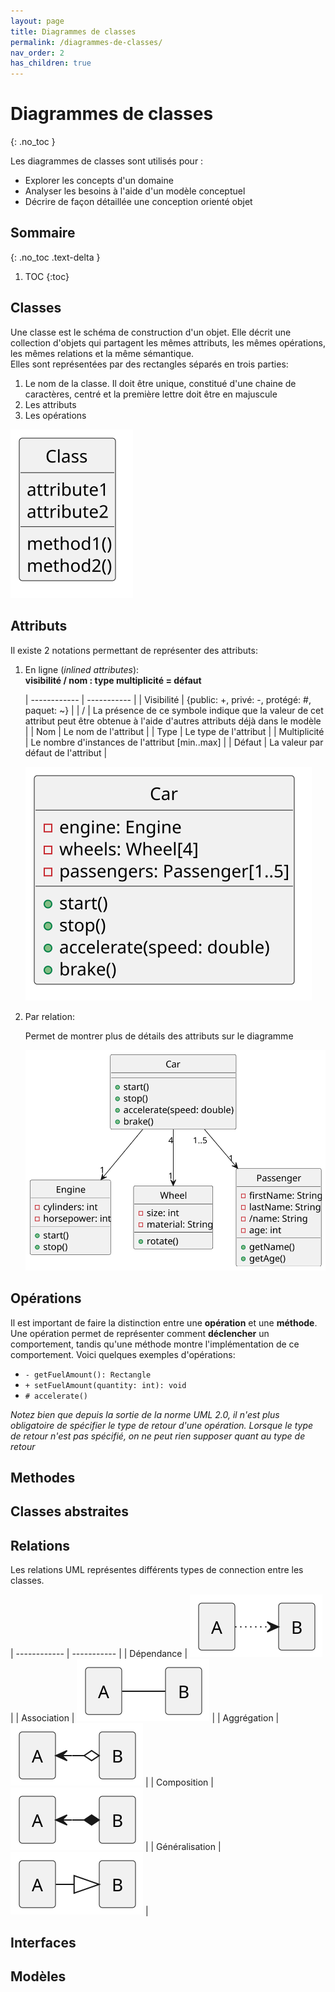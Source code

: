 ```yaml
---
layout: page
title: Diagrammes de classes
permalink: /diagrammes-de-classes/
nav_order: 2
has_children: true
---
```




# Diagrammes de classes
{: .no_toc }

Les diagrammes de classes sont utilisés pour :
-   Explorer les concepts d'un domaine
-   Analyser les besoins à l'aide d'un modèle conceptuel 
-   Décrire de façon détaillée une conception orienté objet


## Sommaire
{: .no_toc .text-delta }

1. TOC
{:toc}

## Classes
Une classe est le schéma de construction d'un objet. Elle décrit une collection d'objets qui
partagent les mêmes attributs, les mêmes opérations, les mêmes relations et la même sémantique.  
Elles sont représentées par des rectangles séparés en trois parties:  

1. Le nom de la classe. Il doit être unique, constitué d'une chaine de caractères, centré et la première lettre doit être en majuscule
2. Les attributs
3. Les opérations

![](/out/classexample/classexample.svg)

## Attributs
Il existe 2 notations permettant de représenter des attributs:  

1. En ligne (*inlined attributes*):  
    **visibilité / nom : type multiplicité = défaut**

    | ------------ | ----------- |
    | Visibilité   | {public: +, privé: -, protégé: #, paquet: ~} |
    | /            | La présence de ce symbole indique que la valeur de cet attribut peut être obtenue à l'aide d'autres attributs déjà dans le modèle                           |
    | Nom          | Le nom de l'attribut                          |
    | Type         | Le type de l'attribut                         |
    | Multiplicité | Le nombre d'instances de l'attribut [min..max]            |
    | Défaut       | La valeur par défaut de l'attribut            |

    ![](/out/attributesInlineExample/attributesInlineExample.svg)

2. Par relation:

    Permet de montrer plus de détails des attributs sur le diagramme  
    
    ![](/out/attributeRelationExample/attributeRelationExample.svg)  

## Opérations

Il est important de faire la distinction entre une **opération** et une **méthode**. Une opération permet de représenter comment **déclencher** un comportement, tandis qu'une méthode montre l'implémentation de ce comportement. Voici quelques exemples d'opérations:
- `- getFuelAmount(): Rectangle`
- `+ setFuelAmount(quantity: int): void`
- `# accelerate()`

*Notez bien que depuis la sortie de la norme UML 2.0, il n'est plus obligatoire de spécifier le type de retour d'une opération. Lorsque le type de retour n'est pas spécifié, on ne peut rien supposer quant au type de retour*



## Methodes

## Classes abstraites

## Relations

Les relations UML représentes différents types de connection entre les classes.  

| ------------ | ----------- |
| Dépendance     | ![](/out/dependencyRelationshipExample/dependencyRelationshipExample.svg)         |
| Association    | ![](/out/associationRelationshipExample/associationRelationshipExample.svg)       |
| Aggrégation    | ![](/out/aggregationRelationshipExample/aggregationRelationshipExample.svg)       |
| Composition    | ![](/out/compositionRelationshipExample/compositionRelationshipExample.svg)       |
| Généralisation | ![](/out/generalizationRelationshipExample/generalizationRelationshipExample.svg) |





## Interfaces

## Modèles

